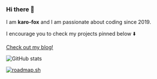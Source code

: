 ### Hi there 👋

I am **karo-fox** and I am passionate about coding since 2019.

I encourage you to check my projects pinned below :arrow_down:

[Check out my blog!](https://karo-fox.github.io/)

![GitHub stats](https://github-readme-stats.vercel.app/api?username=karo-fox&show_icons=true&theme=tokyonight)
<!-- [![Top Langs](https://github-readme-stats.vercel.app/api/top-langs/?username=karo-fox&layout=compact&theme=tokyonight)](https://github.com/anuraghazra/github-readme-stats) -->

[![roadmap.sh](https://api.roadmap.sh/v1-badge/wide/65df43d28947e435e747c97e?variant=dark)](https://roadmap.sh)

<!--
**karo-fox/karo-fox** is a ✨ _special_ ✨ repository because its `README.md` (this file) appears on your GitHub profile.

Here are some ideas to get you started:

- 🔭 I’m currently working on ...
- 🌱 I’m currently learning ...
- 👯 I’m looking to collaborate on ...
- 🤔 I’m looking for help with ...
- 💬 Ask me about ...
- 📫 How to reach me: ...
- 😄 Pronouns: ...
- ⚡ Fun fact: ...
-->
